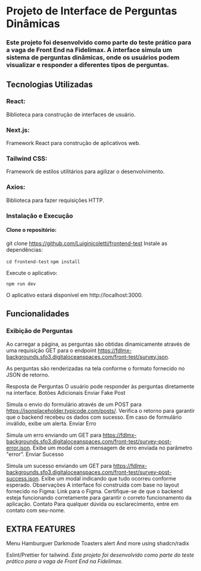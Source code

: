 # Projeto de Interface de Perguntas Dinâmicas

### Este projeto foi desenvolvido como parte do teste prático para a vaga de Front End na Fidelimax. A interface simula um sistema de perguntas dinâmicas, onde os usuários podem visualizar e responder a diferentes tipos de perguntas.

## Tecnologias Utilizadas

### React:

Biblioteca para construção de interfaces de usuário.

### Next.js:

Framework React para construção de aplicativos web.

### Tailwind CSS:

Framework de estilos utilitários para agilizar o desenvolvimento.

### Axios:

Biblioteca para fazer requisições HTTP.

### Instalação e Execução

#### Clone o repositório:

git clone https://github.com/Luiginicoletti/frontend-test
Instale as dependências:

`cd frontend-test`
`npm install`

Execute o aplicativo:

`npm run dev`

O aplicativo estará disponível em http://localhost:3000.

## Funcionalidades

### Exibição de Perguntas

Ao carregar a página, as perguntas são obtidas dinamicamente através de uma requisição GET para o endpoint https://fdlmx-backgrounds.sfo3.digitaloceanspaces.com/front-test/survey.json.

As perguntas são renderizadas na tela conforme o formato fornecido no JSON de retorno.

Resposta de Perguntas
O usuário pode responder às perguntas diretamente na interface.
Botões Adicionais
Enviar Fake Post

Simula o envio do formulário através de um POST para https://jsonplaceholder.typicode.com/posts/.
Verifica o retorno para garantir que o backend recebeu os dados com sucesso. Em caso de formulário inválido, exibe um alerta.
Enviar Erro

Simula um erro enviando um GET para https://fdlmx-backgrounds.sfo3.digitaloceanspaces.com/front-test/survey-post-error.json.
Exibe um modal com a mensagem de erro enviada no parâmetro "error".
Enviar Sucesso

Simula um sucesso enviando um GET para https://fdlmx-backgrounds.sfo3.digitaloceanspaces.com/front-test/survey-post-success.json.
Exibe um modal indicando que tudo ocorreu conforme esperado.
Observações
A interface foi construída com base no layout fornecido no Figma: Link para o Figma.
Certifique-se de que o backend esteja funcionando corretamente para garantir o correto funcionamento da aplicação.
Contato
Para qualquer dúvida ou esclarecimento, entre em contato com seu-nome.

## EXTRA FEATURES

Menu Hamburguer
Darkmode
Toasters alert
And more using shadcn/radix

Eslint/Prettier for tailwind.
_Este projeto foi desenvolvido como parte do teste prático para a vaga de Front End na Fidelimax._
